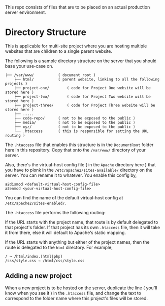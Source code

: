 
This repo consists of files that are to be placed on an actual production server environment.

# Directory Structure
This is applicable for multi-site project where you are hosting multiple websites that are children to a single parent website.

The following is a sample directory structure on the server that you should base your use-case on.

```
├── /var/www/ 			( document root )
    ├── html/ 			( parent website, linking to all the following projects )
    ├── project-one/ 		( code for Project One website will be stored here )
    ├── project-two/ 		( code for Project Two website will be stored here )
    ├── project-three/ 		( code for Project Three website will be stored here )
    ├── .....
    ├── code-repo/ 		( not to be exposed to the public )
    ├── media/ 			( not to be exposed to the public )
    ├── xyz/ 			( not to be exposed to the public )
    └── .htaccess 		( this is responsible for setting the URL routing )
```

The `.htaccess` file that enables this structure is in the `DocumentRoot` folder here in this repository. Copy that onto the `/var/www/` directory of your server.

Also, there's the virtual-host config file ( in the `Apache` directory here ) that you have to plonk in the `/etc/apache2/sites-available/` directory on the server. You can rename it to whatever. You enable this config by,
```
a2dismod <default-virtual-host-config-file>
a2enmod <your-virtual-host-config-file>
```

You can find the name of the default virtual-host config at `/etc/apache2/sites-enabled/`.

The `.htaccess` file performs the following routing:

If the URL starts with the project name, that route is by default delegated to that project's folder. If that project has its own `.htaccess` file, then it will take it from there, else it will default to Apache's static mapping.


If the URL starts with anything but either of the project names, then the route is delegated to the `html` directory.
For example,
```
/ → /html/index.(html|php)
/css/style.css → /html/css/style.css
```

## Adding a new project
When a new project is to be hosted on the server, duplicate the line ( you'll know when you see it ) in the `.htaccess` file, and change the text to correspond to the folder name where this project's files will be stored.
